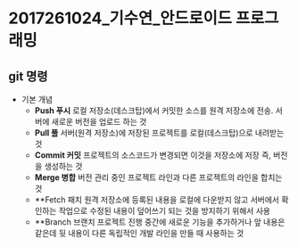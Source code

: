 # 2017261024_기수연_안드로이드 프로그래밍
## git 명령
+ 기본 개념
  + **Push 푸시** 
         로컬 저장소(데스크탑)에서 커밋한 소스를 원격 저장소에 전송. 서버에 새로운 버전을 업로드 하는 것
  + **Pull 풀** 
         서버(원격 저장소)에 저장된 프로젝트를 로컬(데스크탑)으로 내려받는 것
  + **Commit 커밋**
           프로젝트의 소스코드가 변경되면 이것을 저장소에 저장 즉, 버전을 생성하는 것
  + **Merge 병합**
          버전 관리 중인 프로젝트 라인과 다른 프로젝트의 라인을 합치는 것
  + **Fetch 패치
          원격 저장소에 등록된 내용을 로컬에 다운받지 않고 서버에서 확인하는 작업으로 수정된 내용이 덮어쓰기 되는 것을 방지하기 위해서 사용
  + **Branch 브랜치 
           프로젝트 진행 중간에 새로운 기능을 추가하거나 앞 내용은 같은데 뒷 내용이 다른 독립적인 개발 라인을 만들 때 사용하는 것



